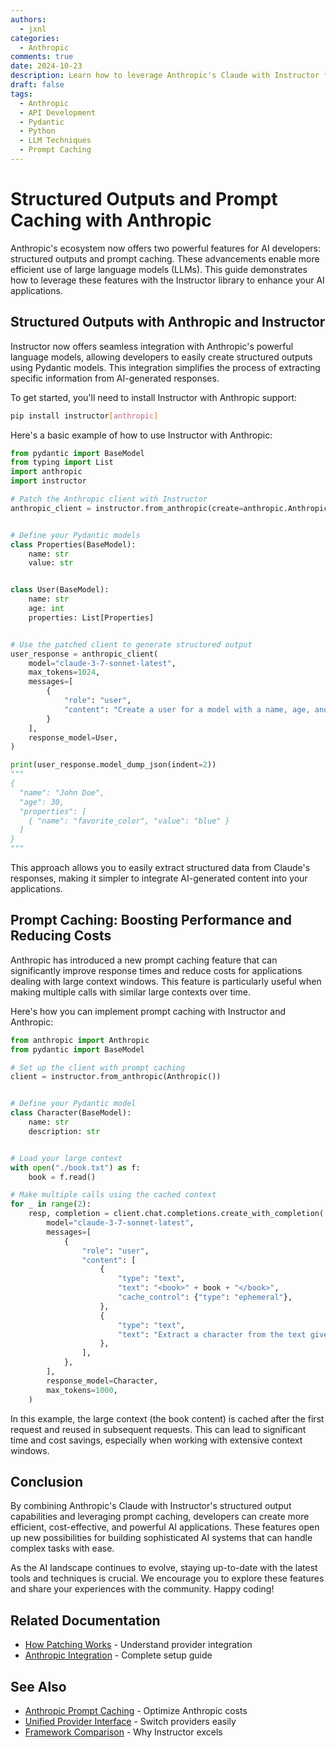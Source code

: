 ```yaml
---
authors:
  - jxnl
categories:
  - Anthropic
comments: true
date: 2024-10-23
description: Learn how to leverage Anthropic's Claude with Instructor for structured outputs and prompt caching, enhancing AI application development.
draft: false
tags:
  - Anthropic
  - API Development
  - Pydantic
  - Python
  - LLM Techniques
  - Prompt Caching
---
```


# Structured Outputs and Prompt Caching with Anthropic

Anthropic's ecosystem now offers two powerful features for AI developers: structured outputs and prompt caching. These advancements enable more efficient use of large language models (LLMs). This guide demonstrates how to leverage these features with the Instructor library to enhance your AI applications.

## Structured Outputs with Anthropic and Instructor

Instructor now offers seamless integration with Anthropic's powerful language models, allowing developers to easily create structured outputs using Pydantic models. This integration simplifies the process of extracting specific information from AI-generated responses.

<!-- more -->

To get started, you'll need to install Instructor with Anthropic support:

```bash
pip install instructor[anthropic]
```

Here's a basic example of how to use Instructor with Anthropic:

```python
from pydantic import BaseModel
from typing import List
import anthropic
import instructor

# Patch the Anthropic client with Instructor
anthropic_client = instructor.from_anthropic(create=anthropic.Anthropic())


# Define your Pydantic models
class Properties(BaseModel):
    name: str
    value: str


class User(BaseModel):
    name: str
    age: int
    properties: List[Properties]


# Use the patched client to generate structured output
user_response = anthropic_client(
    model="claude-3-7-sonnet-latest",
    max_tokens=1024,
    messages=[
        {
            "role": "user",
            "content": "Create a user for a model with a name, age, and properties.",
        }
    ],
    response_model=User,
)

print(user_response.model_dump_json(indent=2))
"""
{
  "name": "John Doe",
  "age": 30,
  "properties": [
    { "name": "favorite_color", "value": "blue" }
  ]
}
"""
```

This approach allows you to easily extract structured data from Claude's responses, making it simpler to integrate AI-generated content into your applications.

## Prompt Caching: Boosting Performance and Reducing Costs

Anthropic has introduced a new prompt caching feature that can significantly improve response times and reduce costs for applications dealing with large context windows. This feature is particularly useful when making multiple calls with similar large contexts over time.

Here's how you can implement prompt caching with Instructor and Anthropic:

```python
from anthropic import Anthropic
from pydantic import BaseModel

# Set up the client with prompt caching
client = instructor.from_anthropic(Anthropic())


# Define your Pydantic model
class Character(BaseModel):
    name: str
    description: str


# Load your large context
with open("./book.txt") as f:
    book = f.read()

# Make multiple calls using the cached context
for _ in range(2):
    resp, completion = client.chat.completions.create_with_completion(
        model="claude-3-7-sonnet-latest",
        messages=[
            {
                "role": "user",
                "content": [
                    {
                        "type": "text",
                        "text": "<book>" + book + "</book>",
                        "cache_control": {"type": "ephemeral"},
                    },
                    {
                        "type": "text",
                        "text": "Extract a character from the text given above",
                    },
                ],
            },
        ],
        response_model=Character,
        max_tokens=1000,
    )
```

In this example, the large context (the book content) is cached after the first request and reused in subsequent requests. This can lead to significant time and cost savings, especially when working with extensive context windows.

## Conclusion

By combining Anthropic's Claude with Instructor's structured output capabilities and leveraging prompt caching, developers can create more efficient, cost-effective, and powerful AI applications. These features open up new possibilities for building sophisticated AI systems that can handle complex tasks with ease.

As the AI landscape continues to evolve, staying up-to-date with the latest tools and techniques is crucial. We encourage you to explore these features and share your experiences with the community. Happy coding!

## Related Documentation
- [How Patching Works](../../concepts/patching.md) - Understand provider integration
- [Anthropic Integration](../../integrations/anthropic.md) - Complete setup guide

## See Also
- [Anthropic Prompt Caching](anthropic-prompt-caching.md) - Optimize Anthropic costs
- [Unified Provider Interface](announcing-unified-provider-interface.md) - Switch providers easily
- [Framework Comparison](best_framework.md) - Why Instructor excels
